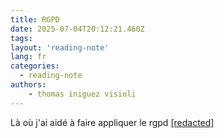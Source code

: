 ```yaml
---
title: RGPD
date: 2025-07-04T20:12:21.460Z
tags:
layout: 'reading-note'
lang: fr
categories: 
  - reading-note
authors:
    - thomas iniguez visioli
---
```

Là où j'ai aidé à faire appliquer le rgpd 
<a href="https://france-nuit.github.io/article/">[redacted]</a> 
